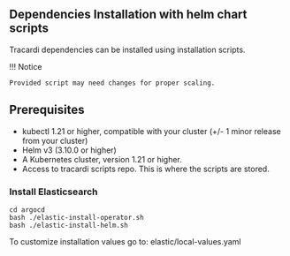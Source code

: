 ## Dependencies Installation with helm chart scripts

Tracardi dependencies can be installed using installation scripts. 

!!! Notice 
    
    Provided script may need changes for proper scaling.

## Prerequisites

* kubectl 1.21 or higher, compatible with your cluster (+/- 1 minor release from your cluster)
* Helm v3 (3.10.0 or higher)
* A Kubernetes cluster, version 1.21 or higher.
* Access to tracardi scripts repo. This is where the scripts are stored.

### Install Elasticsearch

```
cd argocd
bash ./elastic-install-operator.sh
bash ./elastic-install-helm.sh
```

To customize installation values go to: elastic/local-values.yaml

